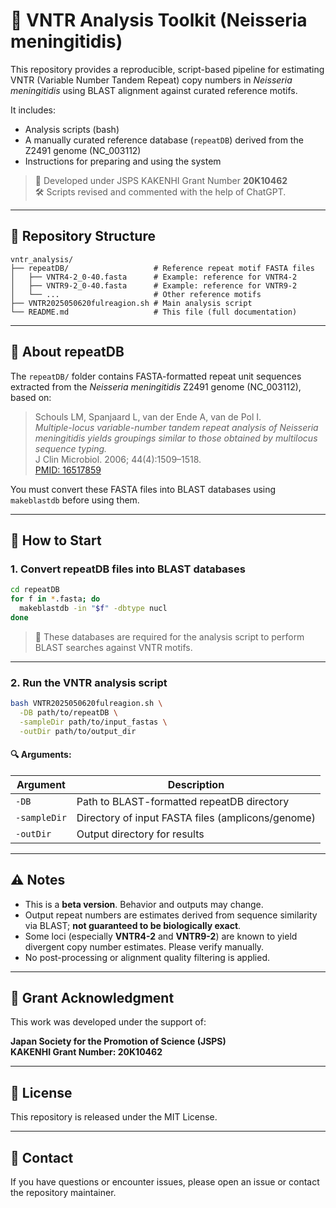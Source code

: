 # 🧬 VNTR Analysis Toolkit (Neisseria meningitidis)

This repository provides a reproducible, script-based pipeline for estimating VNTR (Variable Number Tandem Repeat) copy numbers in *Neisseria meningitidis* using BLAST alignment against curated reference motifs.

It includes:
- Analysis scripts (bash)
- A manually curated reference database (`repeatDB`) derived from the Z2491 genome (NC_003112)
- Instructions for preparing and using the system

> 🔬 Developed under JSPS KAKENHI Grant Number **20K10462**  
> 🛠️ Scripts revised and commented with the help of ChatGPT.

---

## 📁 Repository Structure

```
vntr_analysis/
├── repeatDB/                   # Reference repeat motif FASTA files
│   ├── VNTR4-2_0-40.fasta      # Example: reference for VNTR4-2
│   ├── VNTR9-2_0-40.fasta      # Example: reference for VNTR9-2
│   └── ...                     # Other reference motifs
├── VNTR2025050620fulreagion.sh # Main analysis script
└── README.md                   # This file (full documentation)
```

---

## 🧾 About repeatDB

The `repeatDB/` folder contains FASTA-formatted repeat unit sequences extracted from the *Neisseria meningitidis* Z2491 genome (NC_003112), based on:

> Schouls LM, Spanjaard L, van der Ende A, van de Pol I.  
> *Multiple-locus variable-number tandem repeat analysis of Neisseria meningitidis yields groupings similar to those obtained by multilocus sequence typing.*  
> J Clin Microbiol. 2006; 44(4):1509–1518.  
> [PMID: 16517859](https://pubmed.ncbi.nlm.nih.gov/16517859/)

You must convert these FASTA files into BLAST databases using `makeblastdb` before using them.

---

## 🚀 How to Start

### 1. Convert repeatDB files into BLAST databases

```bash
cd repeatDB
for f in *.fasta; do
  makeblastdb -in "$f" -dbtype nucl
done
```

> 📌 These databases are required for the analysis script to perform BLAST searches against VNTR motifs.

---

### 2. Run the VNTR analysis script

```bash
bash VNTR2025050620fulreagion.sh \
  -DB path/to/repeatDB \
  -sampleDir path/to/input_fastas \
  -outDir path/to/output_dir
```

#### 🔍 Arguments:

| Argument     | Description                                          |
|--------------|------------------------------------------------------|
| `-DB`        | Path to BLAST-formatted repeatDB directory           |
| `-sampleDir` | Directory of input FASTA files (amplicons/genome)    |
| `-outDir`    | Output directory for results                         |

---

## ⚠️ Notes

- This is a **beta version**. Behavior and outputs may change.
- Output repeat numbers are estimates derived from sequence similarity via BLAST; **not guaranteed to be biologically exact**.
- Some loci (especially **VNTR4-2** and **VNTR9-2**) are known to yield divergent copy number estimates. Please verify manually.
- No post-processing or alignment quality filtering is applied.

---

## 📜 Grant Acknowledgment

This work was developed under the support of:

**Japan Society for the Promotion of Science (JSPS)**  
**KAKENHI Grant Number: 20K10462**

---

## 🪪 License

This repository is released under the MIT License.

---

## 🙋 Contact

If you have questions or encounter issues, please open an issue or contact the repository maintainer.
